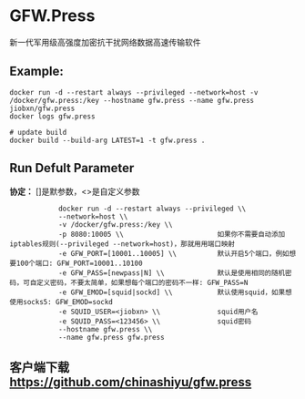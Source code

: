GFW.Press
===
新一代军用级高强度加密抗干扰网络数据高速传输软件

## Example:

    docker run -d --restart always --privileged --network=host -v /docker/gfw.press:/key --hostname gfw.press --name gfw.press jiobxn/gfw.press
    docker logs gfw.press

    # update build
    docker build --build-arg LATEST=1 -t gfw.press .

## Run Defult Parameter
**协定：** []是默参数，<>是自定义参数

				docker run -d --restart always --privileged \\
				--network=host \\
				-v /docker/gfw.press:/key \\
				-p 8080:10005 \\                       如果你不需要自动添加iptables规则(--privileged --network=host)，那就用用端口映射
				-e GFW_PORT=[10001..10005] \\          默认开启5个端口，例如想要100个端口: GFW_PORT=10001..10100
				-e GFW_PASS=[newpass|N] \\             默认是使用相同的随机密码，可自定义密码，不要太简单，如果想每个端口的密码不一样: GFW_PASS=N
				-e GFW_EMOD=[squid|sockd] \\           默认使用squid，如果想使用socks5: GFW_EMOD=sockd
				-e SQUID_USER=<jiobxn> \\              squid用户名
				-e SQUID_PASS=<123456> \\              squid密码
				--hostname gfw.press \\
				--name gfw.press gfw.press

## 客户端下载 https://github.com/chinashiyu/gfw.press
